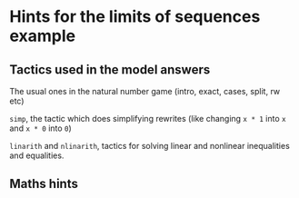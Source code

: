 # Hints for the limits of sequences example

## Tactics used in the model answers

The usual ones in the natural number game (intro, exact, cases, split, rw etc)

`simp`, the tactic which does simplifying rewrites (like changing `x * 1` into `x` and `x * 0` into `0`)

`linarith` and `nlinarith`, tactics for solving linear and nonlinear inequalities and equalities.

## Maths hints

